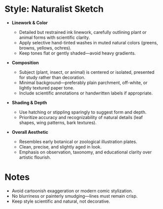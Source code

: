# Style: Naturalist Sketch

- **Linework & Color**
  - Detailed but restrained ink linework, carefully outlining plant or animal forms with scientific clarity.
  - Apply selective hand-tinted washes in muted natural colors (greens, browns, yellows, ochres).
  - Keep tones flat or gently shaded—avoid heavy gradients.

- **Composition**
  - Subject (plant, insect, or animal) is centered or isolated, presented for study rather than decoration.
  - Minimal background—preferably plain parchment, off-white, or lightly textured paper tone.
  - Include scientific annotations or handwritten labels if appropriate.

- **Shading & Depth**
  - Use hatching or stippling sparingly to suggest form and depth.
  - Prioritize accuracy and recognizability of natural details (leaf shapes, wing patterns, bark textures).

- **Overall Aesthetic**
  - Resembles early botanical or zoological illustration plates.
  - Clean, precise, and slightly aged in look.
  - Emphasis on observation, taxonomy, and educational clarity over artistic flourish.

# Notes
- Avoid cartoonish exaggeration or modern comic stylization.
- No blurriness or painterly smudging—lines must remain crisp.
- Keep style scientific and natural, not decorative.
